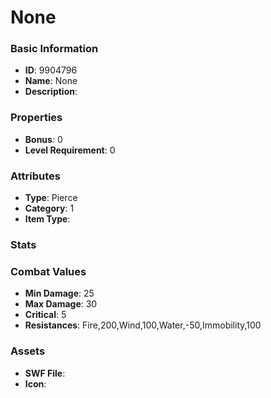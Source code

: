 # None



### Basic Information

- **ID**: 9904796
- **Name**: None
- **Description**: 

### Properties

- **Bonus**: 0
- **Level Requirement**: 0

### Attributes

- **Type**: Pierce
- **Category**: 1
- **Item Type**: 

### Stats


### Combat Values

- **Min Damage**: 25
- **Max Damage**: 30
- **Critical**: 5
- **Resistances**: Fire,200,Wind,100,Water,-50,Immobility,100

### Assets

- **SWF File**: 
- **Icon**: 

